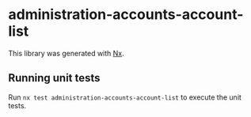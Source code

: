 # administration-accounts-account-list

This library was generated with [Nx](https://nx.dev).

## Running unit tests

Run `nx test administration-accounts-account-list` to execute the unit tests.
